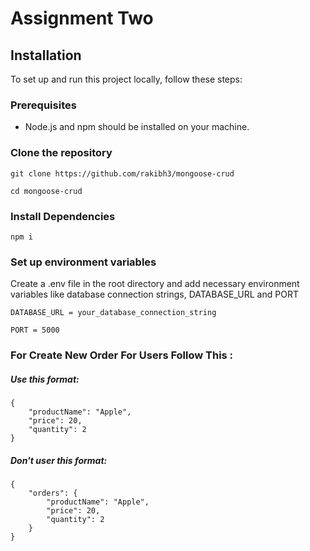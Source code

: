 # Assignment Two

## Installation

To set up and run this project locally, follow these steps:

### Prerequisites

- Node.js and npm should be installed on your machine.

### Clone the repository

```
git clone https://github.com/rakibh3/mongoose-crud

cd mongoose-crud
```

### Install Dependencies

```
npm i
```

### Set up environment variables

Create a .env file in the root directory and add necessary environment variables like database connection strings, DATABASE_URL and PORT

```
DATABASE_URL = your_database_connection_string

PORT = 5000
```

### For Create New Order For Users Follow This :

##### Use this format:

```
{
    "productName": "Apple",
    "price": 20,
    "quantity": 2
}
```

##### Don't user this format:

```
{
    "orders": {
        "productName": "Apple",
        "price": 20,
        "quantity": 2
    }
}
```
